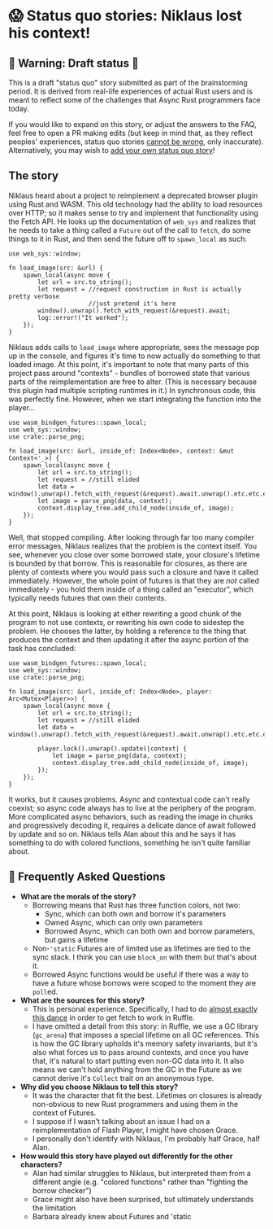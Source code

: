 # 😱 Status quo stories: Niklaus lost his context!

## 🚧 Warning: Draft status 🚧

This is a draft "status quo" story submitted as part of the brainstorming period. It is derived from real-life experiences of actual Rust users and is meant to reflect some of the challenges that Async Rust programmers face today. 

If you would like to expand on this story, or adjust the answers to the FAQ, feel free to open a PR making edits (but keep in mind that, as they reflect peoples' experiences, status quo stories [cannot be wrong], only inaccurate). Alternatively, you may wish to [add your own status quo story][htvsq]!

## The story

Niklaus heard about a project to reimplement a deprecated browser plugin using Rust and WASM. This old technology had the ability to load resources over HTTP; so it makes sense to try and implement that functionality using the Fetch API. He looks up the documentation of `web_sys` and realizes that he needs to take a thing called a `Future` out of the call to `fetch`, do some things to it in Rust, and then send the future off to `spawn_local` as such:

```use wasm_bindgen_futures::spawn_local;
use web_sys::window;

fn load_image(src: &url) {
    spawn_local(async move {
        let url = src.to_string();
        let request = //request construction in Rust is actually pretty verbose
                      //just pretend it's here
        window().unwrap().fetch_with_request(&request).await;
        log::error!("It worked");
    });
}
```

Niklaus adds calls to `load_image` where appropriate, sees the message pop up in the console, and figures it's time to now actually do something to that loaded image. At this point, it's important to note that many parts of this project pass around "contexts" - bundles of borrowed state that various parts of the reimplementation are free to alter. (This is necessary because this plugin had multiple scripting runtimes in it.) In synchronous code, this was perfectly fine. However, when we start integrating the function into the player...

```use crate::{Index, Context}
use wasm_bindgen_futures::spawn_local;
use web_sys::window;
use crate::parse_png;

fn load_image(src: &url, inside_of: Index<Node>, context: &mut Context<'_>) {
    spawn_local(async move {
        let url = src.to_string();
        let request = //still elided
        let data = window().unwrap().fetch_with_request(&request).await.unwrap().etc.etc.etc;
        let image = parse_png(data, context);
        context.display_tree.add_child_node(inside_of, image);
    });
}
```

Well, that stopped compiling. After looking through far too many compiler error messages, Niklaus realizes that the problem is the context itself. You see, whenever you close over some borrowed state, your closure's lifetime is bounded by that borrow. This is reasonable for closures, as there are plenty of contexts where you would pass such a closure and have it called immediately. However, the whole point of futures is that they are *not* called immediately - you hold them inside of a thing called an "executor", which typically needs futures that own their contents.

At this point, Niklaus is looking at either rewriting a good chunk of the program to not use contexts, or rewriting his own code to sidestep the problem. He chooses the latter, by holding a reference to the thing that produces the context and then updating it after the async portion of the task has concluded:

```use crate::{Index, Player}
use wasm_bindgen_futures::spawn_local;
use web_sys::window;
use crate::parse_png;

fn load_image(src: &url, inside_of: Index<Node>, player: Arc<Mutex<Player>>) {
    spawn_local(async move {
        let url = src.to_string();
        let request = //still elided
        let data = window().unwrap().fetch_with_request(&request).await.unwrap().etc.etc.etc;

        player.lock().unwrap().update(|context| {
            let image = parse_png(data, context);
            context.display_tree.add_child_node(inside_of, image);
        });
    });
}
```

It works, but it causes problems. Async and contextual code can't really coexist; so async code always has to live at the periphery of the program. More complicated async behaviors, such as reading the image in chunks and progressively decoding it, requires a delicate dance of await followed by update and so on. Niklaus tells Alan about this and he says it has something to do with colored functions, something he isn't quite familiar about.

## 🤔 Frequently Asked Questions

* **What are the morals of the story?**
    * Borrowing means that Rust has three function colors, not two:
      * Sync, which can both own and borrow it's parameters
      * Owned Async, which can only own parameters
      * Borrowed Async, which can both own and borrow parameters, but gains a lifetime
    * Non-`'static` Futures are of limited use as lifetimes are tied to the sync stack. I think you can use `block_on` with them but that's about it.
    * Borrowed Async functions would be useful if there was a way to have a future whose borrows were scoped to the moment they are `poll`ed.
* **What are the sources for this story?**
    * This is personal experience. Specifically, I had to do [almost exactly this dance][RuffleAsync] in order to get fetch to work in Ruffle.
    * I have omitted a detail from this story: in Ruffle, we use a GC library (`gc_arena`) that imposes a special lifetime on all GC references. This is how the GC library upholds it's memory safety invariants, but it's also what forces us to pass around contexts, and once you have that, it's natural to start putting even non-GC data into it. It also means we can't hold anything from the GC in the Future as we cannot derive it's `Collect` trait on an anonymous type.
* **Why did you choose Niklaus to tell this story?**
    * It was the character that fit the best. Lifetimes on closures is already non-obvious to new Rust programmers and using them in the context of Futures.
    * I suppose if I wasn't talking about an issue I had on a reimplementation of Flash Player, I might have chosen Grace.
    * I personally don't identify with Niklaus, I'm probably half Grace, half Alan.
* **How would this story have played out differently for the other characters?**
    * Alan had similar struggles to Niklaus, but interpreted them from a different angle (e.g. "colored functions" rather than "fighting the borrow checker")
    * Grace might also have been surprised, but ultimately understands the limitation
    * Barbara already knew about Futures and 'static

[character]: ../characters.md
[status quo stories]: ./status_quo.md
[Alan]: ../characters/alan.md
[Grace]: ../characters/grace.md
[Niklaus]: ../characters/niklaus.md
[Barbara]: ../characters/barbara.md
[htvsq]: ../how_to_vision/status_quo.md
[cannot be wrong]: ../how_to_vision/comment.md#comment-to-understand-or-improve-not-to-negate-or-dissuade
[RuffleAsync]: https://github.com/ruffle-rs/ruffle/blob/master/core/src/loader.rs